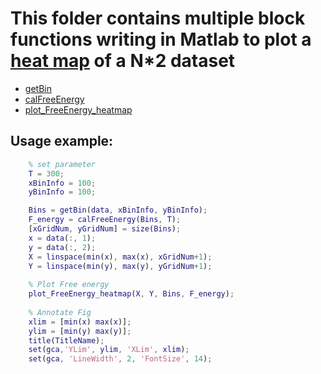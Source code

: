 # This folder contains multiple block functions writing in Matlab to plot a [heat map] of a N*2 dataset

* [getBin](getBin.m)
* [calFreeEnergy](calFreeEnergy.m)
* [plot\_FreeEnergy_heatmap](plot_FreeEnergy_heatmap.m)

## Usage example:

```matlab
    % set parameter
    T = 300;
    xBinInfo = 100;
    yBinInfo = 100;

    Bins = getBin(data, xBinInfo, yBinInfo);
    F_energy = calFreeEnergy(Bins, T);
    [xGridNum, yGridNum] = size(Bins);
    x = data(:, 1);
    y = data(:, 2);
    X = linspace(min(x), max(x), xGridNum+1);
    Y = linspace(min(y), max(y), yGridNum+1);
    
    % Plot Free energy
    plot_FreeEnergy_heatmap(X, Y, Bins, F_energy);
    
    % Annotate Fig
    xlim = [min(x) max(x)];
    ylim = [min(y) max(y)];
    title(TitleName);
    set(gca,'YLim', ylim, 'XLim', xlim);
    set(gca, 'LineWidth', 2, 'FontSize', 14);
```

[heat map]:https://en.wikipedia.org/wiki/Heat_map
